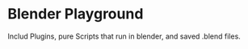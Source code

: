 Blender Playground
==================

Includ Plugins, pure Scripts that run in blender, and saved .blend files.